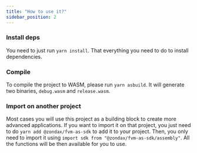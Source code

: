 ```yaml
---
title: "How to use it?"
sidebar_position: 2
---
```


### Install deps
You need to just run `yarn install`. That everything you need to do to install dependencies.

### Compile
To compile the project to WASM, please run `yarn asbuild`. It will generate two binaries, `debug.wasm` and `release.wasm`.

### Import on another project
Most cases you will use this project as a building block to create more advanced applications. If you want to import it on that project, you just need to
do `yarn add @zondax/fvm-as-sdk` to add it to your project. Then, you only need to import it using `import sdk from "@zondax/fvm-as-sdk/assembly"`. All the functions will
be then available for you to use.
